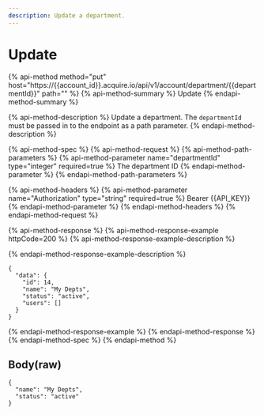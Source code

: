 ```yaml
---
description: Update a department.
---
```


# Update

{% api-method method="put" host="https://{{account\_id}}.acquire.io/api/v1/account/department/{{departmentId}}" path="" %}
{% api-method-summary %}
Update
{% endapi-method-summary %}

{% api-method-description %}
Update a department. The `departmentId` must be passed in to the endpoint as a path parameter.
{% endapi-method-description %}

{% api-method-spec %}
{% api-method-request %}
{% api-method-path-parameters %}
{% api-method-parameter name="departmentId" type="integer" required=true %}
The department ID 
{% endapi-method-parameter %}
{% endapi-method-path-parameters %}

{% api-method-headers %}
{% api-method-parameter name="Authorization" type="string" required=true %}
Bearer {{API\_KEY}}
{% endapi-method-parameter %}
{% endapi-method-headers %}
{% endapi-method-request %}

{% api-method-response %}
{% api-method-response-example httpCode=200 %}
{% api-method-response-example-description %}

{% endapi-method-response-example-description %}

```
{
  "data": {
    "id": 14,
    "name": "My Depts",
    "status": "active",
    "users": []
  }
}
```
{% endapi-method-response-example %}
{% endapi-method-response %}
{% endapi-method-spec %}
{% endapi-method %}

## Body\(raw\)

```text
{
  "name": "My Depts",
  "status": "active"
}
```

